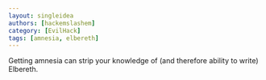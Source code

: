 ```yaml
---
layout: singleidea
authors: [hackemslashem]
category: [EvilHack]
tags: [amnesia, elbereth]
---
```

Getting amnesia can strip your knowledge of (and therefore ability to write)
Elbereth.
